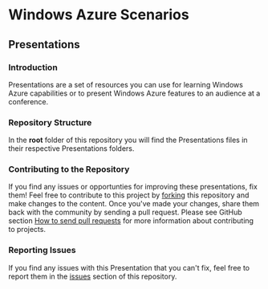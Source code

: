 # Windows Azure Scenarios #

## Presentations ##

### Introduction ###

Presentations are a set of resources you can use for learning Windows Azure capabilities or to present Windows Azure features to an audience at a conference.

### Repository Structure ###

In the **root** folder of this repository you will find the Presentations files in their respective Presentations folders.

### Contributing to the Repository ###

If you find any issues or opportunties for improving these presentations, fix them! Feel free to contribute to this project by [forking](http://help.github.com/fork-a-repo/) this repository and make changes to the content. Once you've made your changes, share them back with the community by sending a pull request. Please see GitHub section [How to send pull requests](http://help.github.com/send-pull-requests/) for more information about contributing to projects.

### Reporting Issues ###

If you find any issues with this Presentation that you can't fix, feel free to report them in the [issues](https://github.com/agrocholski/AzureScenarios/issues) section of this repository.